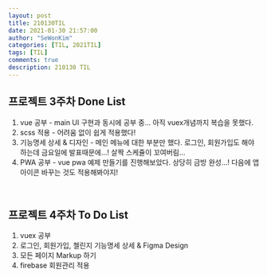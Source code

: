 ```yaml
---
layout: post
title: 210130TIL 
date: 2021-01-30 21:57:00
author: "SeWonKim"
categories: [TIL, 2021TIL]
tags: [TIL]
comments: true
description: 210130 TIL
---
```


## 프로젝트 3주차 Done List

1. vue 공부 - main UI 구현과 동시에 공부 중... 아직 vuex개념까지 복습을 못했다.
2. scss 적용 - 어려움 없이 쉽게 적용했다!
3. 기능명세 상세 & 디자인 - 메인 메뉴에 대한 부분만 했다. 로그인, 회원가입도 해야하는데 금요일에 발표때문에...! 살짝 스케쥴이 꼬여버림...
4. PWA 공부 - vue pwa 예제 만들기를 진행해보았다. 상당히 금방 완성...! 다음에 앱 아이콘 바꾸는 것도 적용해봐야지!

&nbsp;

## 프로젝트 4주차 To Do List

1. vuex 공부
2. 로그인, 회원가입, 첼린지 기능명세 상세 & Figma Design
3. 모든 페이지 Markup 하기
4. firebase 회원관리 적용

&nbsp;
&nbsp;
